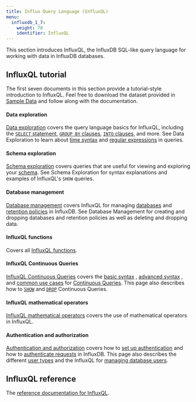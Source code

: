 ```yaml
---
title: Influx Query Language (InfluxQL)
menu:
  influxdb_1_7:
    weight: 70
    identifier: InfluxQL
---
```


This section introduces InfluxQL, the InfluxDB SQL-like query language for
working with data in InfluxDB databases.

## InfluxQL tutorial
The first seven documents in this section provide a tutorial-style introduction
to InfluxQL.
Feel free to download the dataset provided in
[Sample Data](/influxdb/v1.7/query_language/data_download/) and follow along
with the documentation.

#### Data exploration

[Data exploration](/influxdb/v1.7/query_language/data_exploration/) covers the
query language basics for InfluxQL, including the
[`SELECT` statement](/influxdb/v1.7/query_language/data_exploration/#the-basic-select-statement),
[`GROUP BY` clauses](/influxdb/v1.7/query_language/data_exploration/#the-group-by-clause),
[`INTO` clauses](/influxdb/v1.7/query_language/data_exploration/#the-into-clause), and more.
See Data Exploration to learn about
[time syntax](/influxdb/v1.7/query_language/data_exploration/#time-syntax) and
[regular expressions](/influxdb/v1.7/query_language/data_exploration/#regular-expressions) in
queries.

#### Schema exploration

[Schema exploration](/influxdb/v1.7/query_language/schema_exploration/) covers
queries that are useful for viewing and exploring your
[schema](/influxdb/v1.7/concepts/glossary/#schema).
See Schema Exploration for syntax explanations and examples of InfluxQL's `SHOW`
queries.

#### Database management

[Database management](/influxdb/v1.7/query_language/database_management/) covers InfluxQL for managing
[databases](/influxdb/v1.7/concepts/glossary/#database) and
[retention policies](/influxdb/v1.7/concepts/glossary/#retention-policy-rp) in
InfluxDB.
See Database Management for creating and dropping databases and retention
policies as well as deleting and dropping data.

#### InfluxQL functions

Covers all [InfluxQL functions](/influxdb/v1.7/query_language/functions/).

#### InfluxQL Continuous Queries

[InfluxQL Continuous Queries](/influxdb/v1.7/query_language/continuous_queries/) covers the
[basic syntax](/influxdb/v1.7/query_language/continuous_queries/#basic-syntax)
,
[advanced syntax](/influxdb/v1.7/query_language/continuous_queries/#advanced-syntax)
,
and
[common use cases](/influxdb/v1.7/query_language/continuous_queries/#continuous-query-use-cases)
for
[Continuous Queries](/influxdb/v1.7/concepts/glossary/#continuous-query-cq).
This page also describes how to
[`SHOW`](/influxdb/v1.7/query_language/continuous_queries/#listing-continuous-queries) and
[`DROP`](/influxdb/v1.7/query_language/continuous_queries/#deleting-continuous-queries)
Continuous Queries.

#### InfluxQL mathematical operators

[InfluxQL mathematical operators](/influxdb/v1.7/query_language/math_operators/)
covers the use of mathematical operators in InfluxQL.

#### Authentication and authorization

[Authentication and authorization](/influxdb/v1.7/administration/authentication_and_authorization/) covers how to
[set up authentication](/influxdb/v1.7/administration/authentication_and_authorization/#set-up-authentication)
and how to
[authenticate requests](/influxdb/v1.7/administration/authentication_and_authorization/#authenticate-requests) in InfluxDB.
This page also describes the different
[user types](/influxdb/v1.7/administration/authentication_and_authorization/#user-types-and-privileges) and the InfluxQL for
[managing database users](/influxdb/v1.7/administration/authentication_and_authorization/#user-management-commands).

## InfluxQL reference

The [reference documentation for InfluxQL](/influxdb/v1.7/query_language/spec/).
